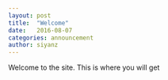 ```yaml
---
layout: post
title:  "Welcome"
date:   2016-08-07
categories: announcement
author: siyanz
---
```

Welcome to the site. This is where you will get 
